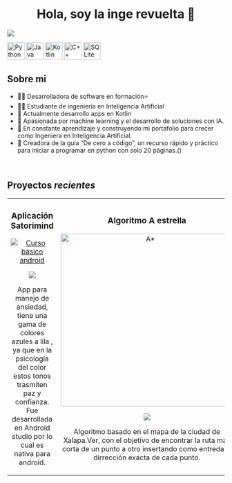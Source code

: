 <div align="center">
<h1 align="center">Hola, soy la inge revuelta</a> 👋</h1>
</div>
<img src="https://i.imgur.com/Kd4jvy3.png">

<p align="left">
  <img src="https://cdn.jsdelivr.net/gh/devicons/devicon/icons/python/python-original.svg" alt="Python" width="40" height="40"/>
  <img src="https://cdn.jsdelivr.net/gh/devicons/devicon/icons/java/java-original.svg" alt="Java" width="40" height="40"/>
  <img src="https://cdn.jsdelivr.net/gh/devicons/devicon/icons/kotlin/kotlin-original.svg" alt="Kotlin" width="40" height="40"/>
  <img src="https://cdn.jsdelivr.net/gh/devicons/devicon/icons/cplusplus/cplusplus-original.svg" alt="C++" width="40" height="40"/>
  <img src="https://cdn.jsdelivr.net/gh/devicons/devicon/icons/sqlite/sqlite-original.svg" alt="SQLite" width="40" height="40"/>
</p>

## Sobre mi

- 👩‍💻 Desarrolladora de software en formación⭐ 
- 🧑‍🏫 Estudiante de ingeniería en Inteligencia Artificial
- 📲 Actualmente desarrollo apps en Kotlin 
- 🤖 Apasionada por machine learning y el desarrollo de soluciones con IA.
- 🚀 En constante aprendizaje y construyendo mi portafolio para crecer como Ingeniera en Inteligencia Artificial.
- 📗 Creadora de la guía “De cero a código”, un recurso rápido y práctico para iniciar a programar en python con solo 20 páginas.()
<br>

## Proyectos *recientes*
<table>
<tr>
<td width="50%">
<h3 align="center">Aplicación Satorimind</h3>
<div align="center">
<a href="https://github.com/STEPHANY-fany/SATORIMIND" target="_blank"><img src="https://i.imgur.com/JPLa8Zm.png width="400" alt="Curso básico android"></a>
<p>
<a href="https://github.com/STEPHANY-fany/SATORIMIND" target="_blank">
<img src="https://img.shields.io/badge/CÓDIGO-ff9?style=for-the-badge&logo=github&logoColor=black">
</a>

</p>
<p> App para manejo de ansiedad, tiene una gama de colores  azules a lila , ya que en la psicología del color estos tonos trasmiten paz y confianza. Fue desarrollada en Android studio por lo cual es nativa para android.  </p>
</div>
                                                                                      
</td>

                                                                                      
</td>       

<td width="50%">
<h3 align="center">Algoritmo A estrella </h3>
<div align="center">
<a href="https://github.com/STEPHANY-fany/Fany/blob/main/A*" target="_blank"><img src="https://i.imgur.com/zqUOgrn.png" width="400" alt="A*"></a>
<p>
<a href="https://github.com/STEPHANY-fany/Fany/blob/main/A*" target="_blank">
<img src="https://img.shields.io/badge/C%C3%93DIGO-cfaae0?style=for-the-badge&logo=github&logoColor=black">
</a>

</p>
<p> Algoritmo basado en el mapa de la ciudad de Xalapa.Ver, con el objetivo de encontrar la ruta más corta de un punto a otro insertando como entreda la dirrección exacta de cada punto.</p>
</div>
                                                                                      
</td>  
</table>                                                                                 
</div>



